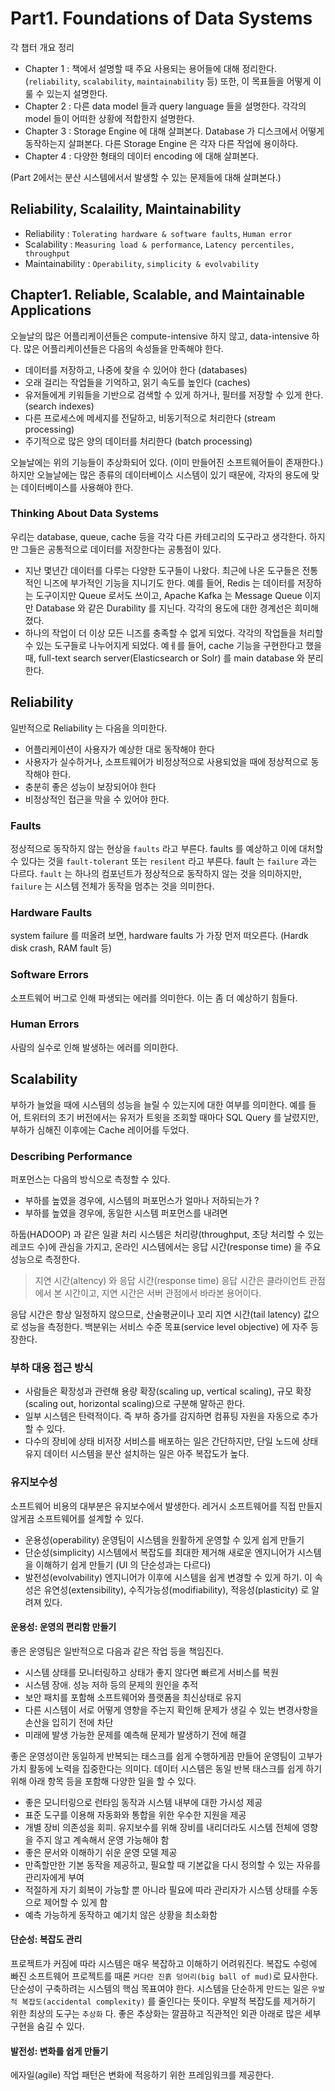 # Part1. Foundations of Data Systems
각 챕터 개요 정리 
* Chapter 1 : 책에서 설명할 때 주요 사용되는 용어들에 대해 정리한다. (`reliability`, `scalability`, `maintainability` 등) 또한, 이 목표들을 어떻게 이룰 수 있는지 설명한다.
* Chapter 2 : 다른 data model 들과 query language 들을 설명한다. 각각의 model 들이 어떠한 상황에 적합한지 설명한다. 
* Chapter 3 : Storage Engine 에 대해 살펴본다. Database 가 디스크에서 어떻게 동작하는지 살펴본다. 다른 Storage Engine 은 각자 다른 작업에 용이하다. 
* Chapter 4 : 다양한 형태의 데이터 encoding 에 대해 살펴본다. 

(Part 2에서는 분산 시스템에서서 발생할 수 있는 문제들에 대해 살펴본다.)

## Reliability, Scalaility, Maintainability 
* Reliability :  `Tolerating hardware & software faults`, `Human error`
* Scalability : `Measuring load & performance`, `Latency percentiles, throughput`
* Maintainability : `Operability`, `simplicity & evolvability`

## Chapter1. Reliable, Scalable, and Maintainable Applications 
오늘날의 많은 어플리케이션들은 compute-intensive 하지 않고, data-intensive 하다. 많은 어플리케이션들은 다음의 속성들을 만족해야 한다.
* 데이터를 저장하고, 나중에 찾을 수 있어야 한다 (databases)
* 오래 걸리는 작업들을 기억하고, 읽기 속도를 높인다 (caches)
* 유저들에게 키워들을 기반으로 검색할 수 있게 하거나, 필터를 저장할 수 있게 한다. (search indexes)
* 다른 프로세스에 메세지를 전달하고, 비동기적으로 처리한다 (stream processing)
* 주기적으로 많은 양의 데이터를 처리한다 (batch processing)

오늘날에는 위의 기능들이 추상화되어 있다. (이미 만들어진 소프트웨어들이 존재한다.) 하지만 오늘날에는 많은 종류의 데이터베이스 시스템이 있기 때문에, 각자의 용도에 맞는 데이터베이스를 사용해야 한다. 

### Thinking About Data Systems
우리는 database, queue, cache 등을 각각 다른 카테고리의 도구라고 생각한다. 하지만 그들은 공통적으로 데이터를 저장한다는 공통점이 있다. 
* 지난 몇년간 데이터를 다루는 다양한 도구들이 나왔다. 최근에 나온 도구들은 전통적인 니즈에 부가적인 기능을 지니기도 한다. 예를 들어, Redis 는 데이터를 저장하는 도구이지만 Queue 로서도 쓰이고, Apache Kafka 는 Message Queue 이지만 Database 와 같은 Durability 를 지닌다. 각각의 용도에 대한 경계선은 희미해졌다.
* 하나의 작업이 더 이상 모든 니즈를 충족할 수 없게 되었다. 각각의 작업들을 처리할 수 있는 도구들로 나누어지게 되었다. 예ㅔ를 들어, cache 기능을 구현한다고 했을 때, full-text search server(Elasticsearch or Solr) 를 main database 와 분리한다.  

## Reliability 
일반적으로 Reliability 는 다음을 의미한다. 
* 어플리케이션이 사용자가 예상한 대로 동작해야 한다 
* 사용자가 실수하거나, 소프트웨어가 비정상적으로 사용되었을 때에 정상적으로 동작해야 한다.
* 충분히 좋은 성능이 보장되어야 한다 
* 비정상적인 접근을 막을 수 있어야 한다.


### Faults
정상적으로 동작하지 않는 현상을 `faults` 라고 부른다. faults 를 예상하고 이에 대처할 수 있다는 것을 `fault-tolerant` 또는 `resilent` 라고 부른다. fault 는 `failure` 과는 다르다. `fault` 는 하나의 컴포넌트가 정상적으로 동작하지 않는 것을 의미하지만, `failure` 는 시스템 전체가 동작을 멈추는 것을 의미한다. 

### Hardware Faults
system failure 를 떠올려 보면, hardware faults 가 가장 먼저 떠오른다. (Hardk disk crash, RAM fault 등)

### Software Errors 
소프트웨어 버그로 인해 파생되는 에러를 의미한다. 이는 좀 더 예상하기 힘들다.

### Human Errors 
사람의 실수로 인해 발생하는 에러를 의미한다.

## Scalability 
부하가 늘었을 때에 시스템의 성능을 늘릴 수 있는지에 대한 여부를 의미한다. 예를 들어, 트위터의 초기 버전에서는 유저가 트윗을 조회할 때마다 SQL Query 를 날렸지만, 부하가 심해진 이후에는 Cache 레이어를 두었다.

### Describing Performance
퍼포먼스는 다음의 방식으로 측정할 수 있다. 
* 부하를 높였을 경우에, 시스템의 퍼포먼스가 얼마나 저하되는가 ?
* 부하를 높였을 경우에, 동일한 시스템 퍼포먼스를 내려면 

하둡(HADOOP) 과 같은 일괄 처리 시스템은 처리량(throughput, 초당 처리할 수 있는 레코드 수)에 관심을 가지고, 온라인 시스템에서는 응답 시간(response time) 을 주요 성능으로 측정한다.

> 지연 시간(altency) 와 응답 시간(response time)
응답 시간은 클라이언트 관점에서 본 시간이고, 지연 시간은 서버 관점에서 바라본 용어이다. 

응답 시간은 항상 일정하지 않으므로, 산술평균이나 꼬리 지연 시간(tail latency) 값으로 성능을 측정한다. 백분위는 서비스 수준 목표(service level objective) 에 자주 등장한다.

### 부하 대응 접근 방식 
* 사람들은 확장성과 관련해 용량 확장(scaling up, vertical scaling), 규모 확장(scaling out, horizontal scaling)으로 구분해 말하곤 한다. 
* 일부 시스템은 탄력적이다. 즉 부하 증가를 감지하면 컴퓨팅 자원을 자동으로 추가할 수 있다. 
* 다수의 장비에 상태 비저장 서비스를 배포하는 일은 간단하지만, 단일 노드에 상태 유지 데이터 시스템을 분산 설치하는 일은 아주 복잡도가 높다.


### 유지보수성 
소프트웨어 비용의 대부분은 유지보수에서 발생한다. 레거시 소프트웨어를 직접 만들지 않게끔 소프트웨어를 설계할 수 있다. 

* 운용성(operability)
운영팀이 시스템을 원활하게 운영할 수 있게 쉽게 만들기 
* 단순성(simplicity)
시스템에서 복잡도를 최대한 제거해 새로운 엔지니어가 시스템을 이해하기 쉽게 만들기 (UI 의 단순성과는 다르다)
* 발전성(evolvability)
엔지니어가 이후에 시스템을 쉽게 변경할 수 있게 하기. 이 속성은 유연성(extensibility), 수직가능성(modifiability), 적응성(plasticity) 로 알려져 있다.

#### 운용성: 운영의 편리함 만들기 
좋은 운영팀은 일반적으로 다음과 같은 작업 등을 책임진다.
* 시스템 상태를 모니터링하고 상태가 좋지 않다면 빠르게 서비스를 복원 
* 시스템 장애. 성능 저하 등의 문제의 원인을 추적 
* 보안 패치를 포함해 소프트웨어와 플랫폼을 최신상태로 유지 
* 다른 시스템이 서로 어떻게 영향을 주는지 확인해 문제가 생길 수 있는 변경사항을 손산을 입히기 전에 차단 
* 미래에 발생 가능한 문제를 예측해 문제가 발생하기 전에 해결 

좋은 운영성이란 동일하게 반복되는 태스크를 쉽게 수행하게끔 만들어 운영팀이 고부가가치 활동에 노력을 집중한다는 의미다. 데이터 시스템은 동일 반복 태스크를 쉽게 하기 위해 아래 항목 등을  포함해 다양한 일을 할 수 있다. 

* 좋은 모니터링으로 런타임 동작과 시스템 내부에 대한 가시성 제공 
* 표준 도구를 이용해 자동화와 통합을 위한 우수한 지원을 제공 
* 개별 장비 의존성을 회피. 유지보수를 위해 장비를 내리더라도 시스템 전체에 영향을 주지 않고 계속해서 운영 가능해야 함 
* 좋은 문서와 이해하기 쉬운 운영 모델 제공 
* 만족할만한 기본 동작을 제공하고, 필요할 때 기본값을 다시 정의할 수 있는 자유를 관리자에게 부여 
* 적절하게 자기 회복이 가능할 뿐 아니라 필요에 따라 관리자가 시스템 상태를 수동으로 제어할 수 있게 함 
* 예측 가능하게 동작하고 예기치 않은 상황을 최소화함 

#### 단순성: 복잡도 관리 
프로젝트가 커짐에 따라 시스템은 매우 복잡하고 이해하기 어려워진다. 복잡도 수렁에 빠진 소프트웨어 프로젝트를 때론 `커다란 진흙 덩어리(big ball of mud)`로 묘사한다. 단순성이 구축하려는 시스템의 핵심 목표여야 한다. 시스템을 단순하게 만드는 일은 `우발적 복잡도(accidental complexity)` 를 줄인다는 뜻이다. 우발적 복잡도를 제거하기 위한 최상의 도구는 `추상화` 다. 좋은 추상화는 깔끔하고 직관적인 외관 아래로 많은 세부 구현을 숨길 수 있다. 


#### 발전성: 변화를 쉽게 만들기 
에자일(agile) 작업 패턴은 변화에 적응하기 위한 프레임워크를 제공한다.